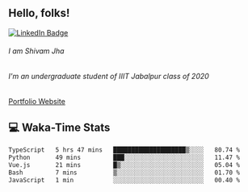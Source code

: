 
## Hello, folks!

[![LinkedIn Badge](https://img.shields.io/badge/LinkedIn-Profile-informational?style=flat&logo=linkedin&logoColor=white&color=0D76A8)](https://www.linkedin.com/in/shivam-jha-bb44a4200/)

###### I am Shivam Jha
###### I'm an undergraduate student of IIIT Jabalpur class of 2020

<a href="https://shivamjhaa.github.io/ShivamJha/" target="blank">Portfolio Website</a>

## 💻 Waka-Time Stats
<!--START_SECTION:waka-->

```txt
TypeScript   5 hrs 47 mins   ████████████████████▒░░░░   80.74 %
Python       49 mins         ███░░░░░░░░░░░░░░░░░░░░░░   11.47 %
Vue.js       21 mins         █▒░░░░░░░░░░░░░░░░░░░░░░░   05.04 %
Bash         7 mins          ▒░░░░░░░░░░░░░░░░░░░░░░░░   01.70 %
JavaScript   1 min           ░░░░░░░░░░░░░░░░░░░░░░░░░   00.40 %
```

<!--END_SECTION:waka-->


<br>


<!---
ShivamJhaa/ShivamJhaa is a ✨ special ✨ repository because its `README.md` (this file) appears on your GitHub profile.
You can click the Preview link to take a look at your changes.
--->
